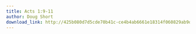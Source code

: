 ```yaml
---
title: Acts 1:9-11
author: Doug Short
download_link: http://425b080d7d5cde70b41c-ce4b4ab6661e18314f060829ab9d3455.r81.cf2.rackcdn.com/2013-10-20-acts_1_9_11.mp3
---
```

